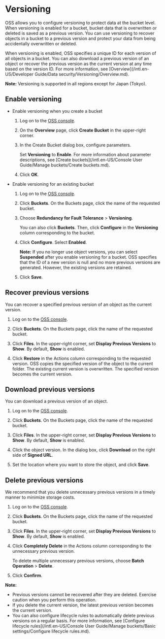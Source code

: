 # Versioning

OSS allows you to configure versioning to protect data at the bucket level. When versioning is enabled for a bucket, bucket data that is overwritten or deleted is saved as a previous version. You can use versioning to recover objects in a bucket to a previous version and protect your data from being accidentally overwritten or deleted.

When versioning is enabled, OSS specifies a unique ID for each version of all objects in a bucket. You can also download a previous version of an object or recover the previous version as the current version at any time based on the version ID. For more information, see [Overview](/intl.en-US/Developer Guide/Data security/Versioning/Overview.md).

**Note:** Versioning is supported in all regions except for Japan \(Tokyo\).

## Enable versioning

-   Enable versioning when you create a bucket
    1.  Log on to the [OSS console](https://oss.console.aliyun.com/).
    2.  On the **Overview** page, click **Create Bucket** in the upper-right corner.
    3.  In the Create Bucket dialog box, configure parameters.

        Set **Versioning** to **Enable**. For more information about parameter descriptions, see [Create buckets](/intl.en-US/Console User Guide/Manage buckets/Create buckets.md).

    4.  Click **OK**.
-   Enable versioning for an existing bucket
    1.  Log on to the [OSS console](https://oss.console.aliyun.com/).
    2.  Click **Buckets**. On the Buckets page, click the name of the requested bucket.
    3.  Choose **Redundancy for Fault Tolerance** \> **Versioning**.

        You can also click **Buckets**. Then, click **Configure** in the **Versioning** column corresponding to the bucket.

    4.  Click **Configure**. Select **Enabled**.

        **Note:** If you no longer use object versions, you can select **Suspended** after you enable versioning for a bucket. OSS specifies that the ID of a new version is null and no more previous versions are generated. However, the existing versions are retained.

    5.  Click **Save**.

## Recover previous versions

You can recover a specified previous version of an object as the current version.

1.  Log on to the [OSS console](https://oss.console.aliyun.com/).

2.  Click **Buckets**. On the Buckets page, click the name of the requested bucket.

3.  Click **Files**. In the upper-right corner, set **Display Previous Versions** to **Show**. By default, **Show** is enabled.

4.  Click **Restore** in the Actions column corresponding to the requested version. OSS copies the specified version of the object to the current folder. The existing current version is overwritten. The specified version becomes the current version.


## Download previous versions

You can download a previous version of an object.

1.  Log on to the [OSS console](https://oss.console.aliyun.com/).

2.  Click **Buckets**. On the Buckets page, click the name of the requested bucket.

3.  Click **Files**. In the upper-right corner, set **Display Previous Versions** to **Show**. By default, **Show** is enabled.

4.  Click the object version. In the dialog box, click **Download** on the right side of **Signed URL**.

5.  Set the location where you want to store the object, and click **Save**.


## Delete previous versions

We recommend that you delete unnecessary previous versions in a timely manner to minimize storage costs.

1.  Log on to the [OSS console](https://oss.console.aliyun.com/).

2.  Click **Buckets**. On the Buckets page, click the name of the requested bucket.

3.  Click **Files**. In the upper-right corner, set **Display Previous Versions** to **Show**. By default, **Show** is enabled.

4.  Click **Completely Delete** in the Actions column corresponding to the unnecessary previous version.

    To delete multiple unnecessary previous versions, choose **Batch Operation** \> **Delete**.

5.  Click **Confirm**.


**Note:**

-   Previous versions cannot be recovered after they are deleted. Exercise caution when you perform this operation.
-   If you delete the current version, the latest previous version becomes the current version.
-   You can also configure lifecycle rules to automatically delete previous versions on a regular basis. For more information, see [Configure lifecycle rules](/intl.en-US/Console User Guide/Manage buckets/Basic settings/Configure lifecycle rules.md).

